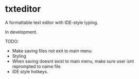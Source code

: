 # txteditor

A formattable text editor with IDE-style typing.

In development.

TODO:
- Make saving files not exit to main menu
- Styling
- When saving doesnt exist to main menu, make sure user isnt reprompted to name file
- IDE style hotkeys.